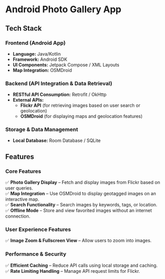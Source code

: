 # Android Photo Gallery App

## Tech Stack
### **Frontend (Android App)**
- **Language:** Java/Kotlin
- **Framework:** Android SDK
- **UI Components:** Jetpack Compose / XML Layouts
- **Map Integration:** OSMDroid

### **Backend (API Integration & Data Retrieval)**
- **RESTful API Consumption:** Retrofit / OkHttp
- **External APIs:**
    - **Flickr API** (for retrieving images based on user search or geolocation)
    - **OSMDroid** (for displaying maps and geolocation features)

### **Storage & Data Management**
- **Local Database:** Room Database / SQLite

## Features
### **Core Features**
✅ **Photo Gallery Display** – Fetch and display images from Flickr based on user queries.  
✅ **Map Integration** – Use OSMDroid to display geotagged images on an interactive map.  
✅ **Search Functionality** – Search images by keywords, tags, or location.  
✅ **Offline Mode** – Store and view favorited images without an internet connection.

### **User Experience Features**
✅ **Image Zoom & Fullscreen View** – Allow users to zoom into images.  

### **Performance & Security**
✅ **Efficient Caching** – Reduce API calls using local storage and caching.  
✅ **Rate Limiting Handling** – Manage API request limits for Flickr. 